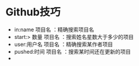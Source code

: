 # Github技巧

* in:name 项目名 ：精确搜索项目名
* start:> 数量 项目名 ：搜索姓名星数大于多少的项目
* user:用户名 项目名 ：精确搜索某作者项目
* pushed:时间 项目名 ：搜索某时间还在更新的项目
* 